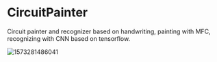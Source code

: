 # CircuitPainter
Circuit painter and recognizer based on handwriting, painting with MFC, recognizing with CNN based on tensorflow.

![1573281486041](C:\Users\14117\AppData\Roaming\Typora\typora-user-images\1573281486041.png)
